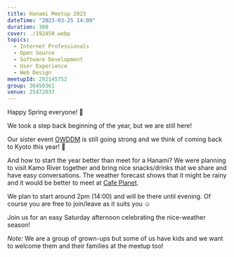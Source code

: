 ```yaml
---
title: Hanami Meetup 2023
dateTime: "2023-03-25 14:00"
duration: 300
cover: ./192450.webp
topics:
  - Internet Professionals
  - Open Source
  - Software Development
  - User Experience
  - Web Design
meetupId: 292145752
group: 36450361
venue: 25472037
---
```


Happy Spring everyone! 👋

We took a step back beginning of the year, but we are still here!

Our sister event [OWDDM](https://www.meetup.com/osaka-web-designers-and-developers-meetup/) is still going strong and we think of coming back to Kyoto this year! 🚀

And how to start the year better than meet for a Hanami? We were planning to visit Kamo River together and bring nice snacks/drinks that we share and have easy conversations.
The weather forecast shows that it might be rainy and it would be better to meet at [Cafe Planet](https://goo.gl/maps/U4dwddrppUBBL9MA8).

We plan to start around 2pm (14:00) and will be there until evening. Of course you are free to join/leave as it suits you ☺️

Join us for an easy Saturday afternoon celebrating the nice-weather season!

_Note:_ We are a group of grown-ups but some of us have kids and we want to welcome them and their families at the meetup too!
